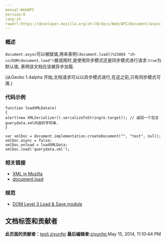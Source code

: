 ```yaml
---
manual:WebAPI
version:0
lang:zh
rawUrl:https://developer.mozilla.org/zh-CN/docs/Web/API/Document/async
---
```





### 概述<a name="概述"></a>


`document.async`可以被赋值,用来表明`[document.load](%25865 "zh-cn/DOM/document.load")`被调用时,是使用异步模式还是同步模式进行请求.`true`为默认值, 表明该文档应该被异步加载.



(从Gecko 1.4alpha 开始,文档请求可以以异步模式进行,在这之前,只有同步模式可用.)


### 代码示例<a name="Code_example"></a>

```
function loadXMLData(e)
{
alert(new XMLSerializer().serializeToString(e.target)); // 返回一个包含querydata.xml内容的字符串.
}

var xmlDoc = document.implementation.createDocument("", "test", null);
xmlDoc.async = false;
xmlDoc.onload = loadXMLData;
xmlDoc.load('querydata.xml');
```

### 相关链接<a name="See_also"></a>

* [XML in Mozilla](%25866 "zh-cn/XML_in_Mozilla")
* [document.load](%25865 "zh-cn/DOM/document.load")

### 规范<a name="Specification"></a>

* [DOM Level 3 Load &amp; Save module](%25867 "")



## 文档标签和贡献者
**此页面的贡献者：**[teoli](%160 ""),[ziyunfei](%61 "")
**最后编辑者:**[ziyunfei](%61 ""),<time>May 15, 2014, 11:10:44 PM</time>


